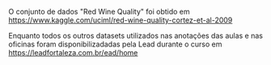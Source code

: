 O conjunto de dados "Red Wine Quality" foi obtido em https://www.kaggle.com/uciml/red-wine-quality-cortez-et-al-2009

Enquanto todos os outros datasets utilizados nas anotações das aulas e nas oficinas foram disponibilizadadas pela Lead durante o curso em https://leadfortaleza.com.br/ead/home

